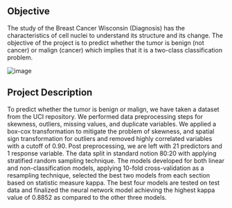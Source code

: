 ## Objective
The study of the Breast Cancer Wisconsin (Diagnosis) has the characteristics of cell nuclei to understand its structure and its change. The objective of the project is to predict whether the tumor is benign (not cancer) or malign (cancer) which implies that it is a two-class classification problem.

![image](https://user-images.githubusercontent.com/108242990/175839594-9f7acaac-2edb-419a-9d8f-5cfecbfc8a18.png)

## Project Description
To predict whether the tumor is benign or malign, we have taken a dataset from the UCI repository. We performed data preprocessing steps for skewness, outliers, missing values, and duplicate variables. We applied a box-cox transformation to mitigate the problem of skewness, and spatial sign transformation for outliers and removed highly correlated variables with a cutoff of 0.90. Post preprocessing, we are left with 21 predictors and 1 response variable. The data split in standard notion 80:20 with applying stratified random sampling technique. The models developed for both linear and non-classification models, applying 10-fold cross-validation as a resampling technique, selected the best two models from each section based on statistic measure kappa. The best four models are tested on test data and finalized the neural network model achieving the highest kappa value of 0.8852 as compared to the other three models.
